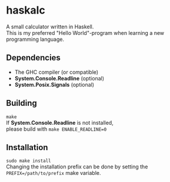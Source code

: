 # haskalc
A small calculator written in Haskell.<br>
This is my preferred "Hello World"-program when learning a new programming language.

## Dependencies
- The GHC compiler (or compatible)
- __System.Console.Readline__ (optional)
- __System.Posix.Signals__ (optional)

## Building
```make```<br>
If __System.Console.Readline__ is not installed,<br>
please build with ```make ENABLE_READLINE=0```

## Installation
```sudo make install```<br>
Changing the installation prefix can be done by setting the ```PREFIX=/path/to/prefix``` make variable.
